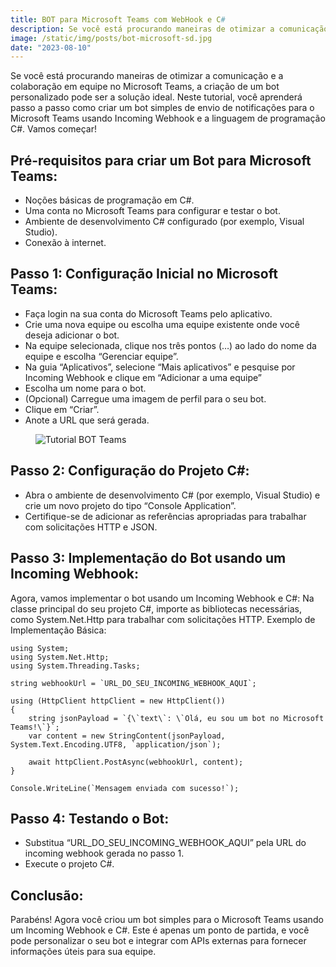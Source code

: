 ```yaml
---
title: BOT para Microsoft Teams com WebHook e C#
description: Se você está procurando maneiras de otimizar a comunicação e a colaboração em equipe no Microsoft Teams, a criação de um bot personalizado pode ser a solução ideal.
image: /static/img/posts/bot-microsoft-sd.jpg
date: "2023-08-10"
---
```


Se você está procurando maneiras de otimizar a comunicação e a colaboração em equipe no Microsoft Teams, a criação de um bot personalizado pode ser a solução ideal. Neste tutorial, você aprenderá passo a passo como criar um bot simples de envio de notificações para o Microsoft Teams usando Incoming Webhook e a linguagem de programação C#. Vamos começar!

## Pré-requisitos para criar um Bot para Microsoft Teams:

- Noções básicas de programação em C#.
- Uma conta no Microsoft Teams para configurar e testar o bot.
- Ambiente de desenvolvimento C# configurado (por exemplo, Visual Studio).
- Conexão à internet.

## Passo 1: Configuração Inicial no Microsoft Teams:

- Faça login na sua conta do Microsoft Teams pelo aplicativo.
- Crie uma nova equipe ou escolha uma equipe existente onde você deseja adicionar o bot.
- Na equipe selecionada, clique nos três pontos (…) ao lado do nome da equipe e escolha “Gerenciar equipe”.
- Na guia “Aplicativos”, selecione “Mais aplicativos” e pesquise por Incoming Webhook e clique em “Adicionar a uma equipe”
- Escolha um nome para o bot.
- (Opcional) Carregue uma imagem de perfil para o seu bot. 
- Clique em “Criar”.
- Anote a URL que será gerada. 

<figure>
  <img src="/static/img/posts/img_bot_microsoftr.png" alt="Tutorial BOT Teams">
</figure>

## Passo 2: Configuração do Projeto C#:

- Abra o ambiente de desenvolvimento C# (por exemplo, Visual Studio) e crie um novo projeto do tipo “Console Application”.
- Certifique-se de adicionar as referências apropriadas para trabalhar com solicitações HTTP e JSON.

## Passo 3: Implementação do Bot usando um Incoming Webhook:

Agora, vamos implementar o bot usando um Incoming Webhook e C#: Na classe principal do seu projeto C#, importe as bibliotecas necessárias, como System.Net.Http para trabalhar com solicitações HTTP. Exemplo de Implementação Básica:

```
using System;
using System.Net.Http;
using System.Threading.Tasks;

string webhookUrl = `URL_DO_SEU_INCOMING_WEBHOOK_AQUI`;

using (HttpClient httpClient = new HttpClient())
{
    string jsonPayload = `{\`text\`: \`Olá, eu sou um bot no Microsoft Teams!\`}`;
    var content = new StringContent(jsonPayload, System.Text.Encoding.UTF8, `application/json`);

    await httpClient.PostAsync(webhookUrl, content);
}

Console.WriteLine(`Mensagem enviada com sucesso!`);

```

## Passo 4: Testando o Bot:

- Substitua “URL_DO_SEU_INCOMING_WEBHOOK_AQUI” pela URL do incoming webhook gerada no passo 1.
- Execute o projeto C#.

## Conclusão:

Parabéns! Agora você criou um bot simples para o Microsoft Teams usando um Incoming Webhook e C#. Este é apenas um ponto de partida, e você pode personalizar o seu bot e integrar com APIs externas para fornecer informações úteis para sua equipe. 
